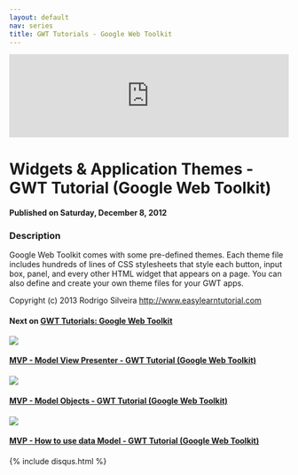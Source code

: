 ```yaml
---
layout: default
nav: series
title: GWT Tutorials - Google Web Toolkit
---
```


<div class="container">
    <div class="row mt grid">
        <div class="mt"></div>
        <div class="row" style="margin-bottom: 20px;">
            <div class="col-sm-push-1 col-sm-10 col-md-push-2 col-md-8">
                <div class="video-container">
                    <iframe width="100%" src="https://www.youtube.com/embed/FQ62DmVcfYQ" frameborder="0" allowfullscreen></iframe>
                </div>
            </div>
            <div class="clearfix"></div>
            <div class="col-md-8">
                <h1>Widgets & Application Themes - GWT Tutorial (Google Web Toolkit)</h1>
                <h4>Published on Saturday, December 8, 2012</h4>
                <h3>Description</h3>
                <p>Google Web Toolkit comes with some pre-defined themes. Each theme file includes hundreds of lines of CSS stylesheets that style each button, input box, panel, and every other HTML widget that appears on a page. You can also define and create your own theme files for your GWT apps.

Copyright (c) 2013 Rodrigo Silveira http://www.easylearntutorial.com</p>
            </div>
            <div class="col-md-4">
                <h4>Next on <a href="/series/gwt-tutorials-google-web-toolkit">GWT Tutorials: Google Web Toolkit</a></h4><div class="row" style="margin-bottom: 20px">
            <div class="col-md-6">
                <a href="/series/gwt-tutorials-google-web-toolkit/mvp-model-view-presenter-gwt-tutorial-google-web-toolkit-">
                    <img src="/img/blank.gif" data-echo="https://i.ytimg.com/vi/QaFgdzyJ1JY/hqdefault.jpg" class="img-responsive" />
                </a>
            </div>
            <div class="col-md-6">
                <h4>
                    <a href="/series/gwt-tutorials-google-web-toolkit/mvp-model-view-presenter-gwt-tutorial-google-web-toolkit-">MVP - Model View Presenter - GWT Tutorial (Google Web Toolkit)</a>
                </h4>
            </div>
        </div><div class="row" style="margin-bottom: 20px">
            <div class="col-md-6">
                <a href="/series/gwt-tutorials-google-web-toolkit/mvp-model-objects-gwt-tutorial-google-web-toolkit-">
                    <img src="/img/blank.gif" data-echo="https://i.ytimg.com/vi/FKHqO7v-yLY/hqdefault.jpg" class="img-responsive" />
                </a>
            </div>
            <div class="col-md-6">
                <h4>
                    <a href="/series/gwt-tutorials-google-web-toolkit/mvp-model-objects-gwt-tutorial-google-web-toolkit-">MVP - Model Objects - GWT Tutorial (Google Web Toolkit)</a>
                </h4>
            </div>
        </div><div class="row" style="margin-bottom: 20px">
            <div class="col-md-6">
                <a href="/series/gwt-tutorials-google-web-toolkit/mvp-how-to-use-data-model-gwt-tutorial-google-web-toolkit-">
                    <img src="/img/blank.gif" data-echo="https://i.ytimg.com/vi/hi1WiV_90Yo/hqdefault.jpg" class="img-responsive" />
                </a>
            </div>
            <div class="col-md-6">
                <h4>
                    <a href="/series/gwt-tutorials-google-web-toolkit/mvp-how-to-use-data-model-gwt-tutorial-google-web-toolkit-">MVP - How to use data Model - GWT Tutorial (Google Web Toolkit)</a>
                </h4>
            </div>
        </div>
            </div>
            <div class="col-md-8">
                {% include disqus.html %}
            </div>
        </div>
    </div>
    <div class="row mt grid"></div>
</div>
